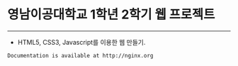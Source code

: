 # 영남이공대학교 1학년 2학기 웹 프로젝트
---
- HTML5, CSS3, Javascript를 이용한 웹 만들기.


```
Documentation is available at http://nginx.org
```
